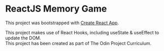 # ReactJS Memory Game

This project was bootstrapped with [Create React App](https://github.com/facebook/create-react-app).

This project makes use of React Hooks, including useState & useEffect to update the DOM. <br />
This project has been created as part of The Odin Project Curriculum.
